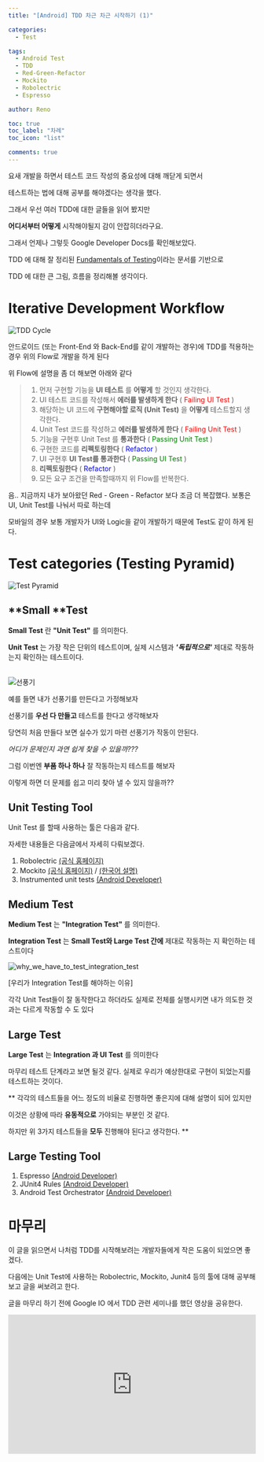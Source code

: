 ```yaml
---
title: "[Android] TDD 차근 차근 시작하기 (1)"

categories:
  - Test

tags:
  - Android Test
  - TDD
  - Red-Green-Refactor
  - Mockito
  - Robolectric
  - Espresso

author: Reno

toc: true
toc_label: "차례"
toc_icon: "list"

comments: true
---
```


요새 개발을 하면서 테스트 코드 작성의 중요성에 대해 깨닫게 되면서

테스트하는 법에 대해 공부를 해야겠다는 생각을 했다.

그래서 우선 여러 TDD에 대한 글들을 읽어 봤지만

**어디서부터 어떻게** 시작해야될지 감이 안잡히더라구요.

그래서 언제나 그렇듯 Google Developer Docs를 확인해보았다.

TDD 에 대해 잘 정리된 [Fundamentals of Testing](https://developer.android.com/training/testing/fundamentals)이라는 문서를 기반으로

TDD 에 대한 큰 그림, 흐름을 정리해볼 생각이다.





# **Iterative Development Workflow**
![TDD Cycle](/assets/images/post_image/tdd_cycle.png)

안드로이드 (또는 Front-End 와 Back-End를 같이 개발하는 경우)에 TDD를 적용하는 경우 위의 Flow로 개발을 하게 된다

위 Flow에 설명을 좀 더 해보면 아래와 같다

> 1. 먼저 구현할 기능을 **UI 테스트** 를 **어떻게** 할 것인지 생각한다.
> 2. UI 테스트 코드를 작성해서 **에러를 발생하게 한다**  ( <span style="color:red">Failing UI Test</span> )
> 3. 해당하는 UI 코드에 **구현해야할 로직 (Unit Test)** 을 **어떻게** 테스트할지 생각한다.
> 4. Unit Test 코드를 작성하고 **에러를 발생하게 한다**  ( <span style="color:red">Failing Unit Test</span> )
> 5. 기능을 구현후 Unit Test 를 **통과한다** ( <span style="color:green">Passing Unit Test</span> )
> 6. 구현한 코드를 **리펙토링한다** ( <span style="color:blue">Refactor</span> )
> 7. UI 구현후 **UI Test를 통과한다**  ( <span style="color:green">Passing UI Test</span> )
> 8. **리펙토링한다**  ( <span style="color:blue">Refactor</span> )
> 9. 모든 요구 조건을 만족할때까지 위 Flow를 반복한다.

음.. 지금까지 내가 보아왔던 Red - Green - Refactor 보다 조금 더 복잡했다. 보통은 UI, Unit Test를 나눠서 따로 하는데

모바일의 경우 보통 개발자가 UI와 Logic을 같이 개발하기 때문에 Test도 같이 하게 된다.






# **Test categories (Testing Pyramid)**
![Test Pyramid](/assets/images/post_image/test_pyramid.png)






## **Small **Test

**Small Test** 란 **"Unit Test"** 를 의미한다.

**Unit Test** 는 가장 작은 단위의 테스트이며, 실제 시스템과 _**'독립적으로'**_ 제대로 작동하는지 확인하는 테스트이다.

<br>![선풍기](/assets/images/post_image/선풍기.png)

예를 들면 내가 선풍기를 만든다고 가정해보자

선풍기를 **우선 다 만들고** 테스트를 한다고 생각해보자

당연히 처음 만들다 보면 실수가 있기 마련 선풍기가 작동이 안된다.

*어디가 문제인지 과연 쉽게 찾을 수 있을까???*

그럼 이번엔 **부품 하나 하나** 잘 작동하는지 테스트를 해보자

이렇게 하면 더 문제를 쉽고 미리 찾아 낼 수 있지 않을까??




## **Unit Testing Tool**

Unit Test 를 할때 사용하는 툴은 다음과 같다.

자세한 내용들은 다음글에서 자세히 다뤄보겠다.

1. Robolectric [(공식 홈페이지)](http://robolectric.org/)
2. Mockito [(공식 홈페이지)](https://site.mockito.org/) / [(한국어 설명)](https://github.com/mockito/mockito/wiki/Mockito-features-in-Korean)
3. Instrumented unit tests [(Android Developer)](https://developer.android.com/training/testing/unit-testing/instrumented-unit-tests)






## **Medium Test**

**Medium Test** 는 **"Integration Test"** 를 의미한다.

**Integration Test** 는 **Small Test와 Large Test 간에** 제대로 작동하는 지 확인하는 테스트이다

![why_we_have_to_test_integration_test](/assets/images/post_image/why_we_have_to_test_integration_test.gif)

[우리가 Integration Test를 해야하는 이유]

각각 Unit Test들이 잘 동작한다고 하더라도 실제로 전체를 실행시키면 내가 의도한 것과는 다르게 작동할 수 도 있다





## **Large Test**

**Large Test** 는 **Integration 과 UI Test** 를 의미한다

마무리 테스트 단계라고 보면 될것 같다. 실제로 우리가 예상한대로 구현이 되었는지를 테스트하는 것이다.

** 각각의 테스트들을 어느 정도의 비율로 진행하면 좋은지에 대해 설명이 되어 있지만

이것은 상황에 따라 **유동적으로** 가야되는 부분인 것 같다.

하지만 위 3가지 테스트들을 **모두** 진행해야 된다고 생각한다. **






## **Large Testing Tool**

1. Espresso [(Android Developer)](https://developer.android.com/training/testing/espresso)
2. JUnit4 Rules [(Android Developer)](https://developer.android.com/training/testing/junit-rules.html)
3. Android Test Orchestrator [(Android Developer)](https://developer.android.com/training/testing/junit-runner.html#using-android-test-orchestrator)


# **마무리**
이 글을 읽으면서 나처럼 TDD를 시작해보려는 개발자들에게 작은 도움이 되었으면 좋겠다.

다음에는 Unit Test에 사용하는 Robolectric, Mockito, Junit4 등의 툴에 대해 공부해보고 글을 써보려고 한다.

글을 마무리 하기 전에 Google IO 에서 TDD 관련 세미나를 했던 영상을 공유한다.

<style>.embed-container { position: relative; padding-bottom: 56.25%; height: 0; overflow: hidden; max-width: 100%; } .embed-container iframe, .embed-container object, .embed-container embed { position: absolute; top: 0; left: 0; width: 100%; height: 100%; }</style><div class='embed-container'><iframe src='https://www.youtube.com/embed/pK7W5npkhho' frameborder='0' allowfullscreen></iframe></div>
